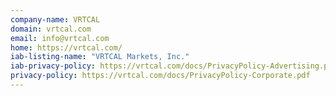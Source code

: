 ```yaml
---
company-name: VRTCAL
domain: vrtcal.com
email: info@vrtcal.com
home: https://vrtcal.com/
iab-listing-name: "VRTCAL Markets, Inc."
iab-privacy-policy: https://vrtcal.com/docs/PrivacyPolicy-Advertising.pdf
privacy-policy: https://vrtcal.com/docs/PrivacyPolicy-Corporate.pdf
---
```




